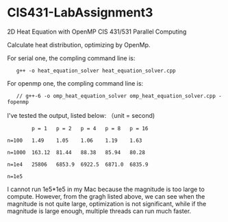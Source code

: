 # CIS431-LabAssignment3

2D Heat Equation with OpenMP CIS 431/531 Parallel Computing

Calculate heat distribution, optimizing by OpenMp.

For serial one, the compling command line is:

~~~
   g++ -o heat_equation_solver heat_equation_solver.cpp
~~~

For openmp one, the compling command line is:

~~~
   // g++-6 -o omp_heat_equation_solver omp_heat_equation_solver.cpp -fopenmp
~~~

I've tested the output, listed below: （unit = second)

~~~
        p = 1   p = 2   p = 4   p = 8   p = 16
        
n=100   1.49    1.05    1.06    1.19    1.63 

n=1000  163.12  81.44   88.38   85.94   80.28

n=1e4   25806   6853.9  6922.5  6871.0  6835.9

n=1e5
~~~

I cannot run 1e5*1e5 in my Mac because the magnitude is too large to compute. However, from the gragh listed above, we can see when the magnitude is not quite large, optimization is not significant, while if the magnitude is large enough, multiple threads can run much faster.

